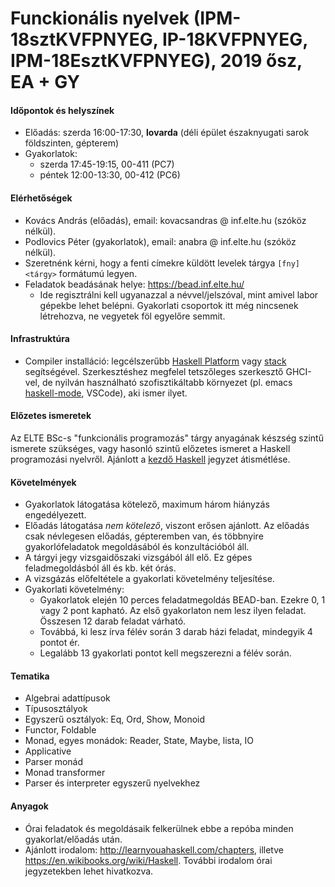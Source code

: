 # Funckionális nyelvek (IPM-18sztKVFPNYEG, IP-18KVFPNYEG, IPM-18EsztKVFPNYEG), 2019 ősz, EA + GY

#### Időpontok és helyszínek

- Előadás: szerda 16:00-17:30, **lovarda** (déli épület északnyugati sarok földszinten, gépterem)
- Gyakorlatok: 
  + szerda 17:45-19:15, 00-411 (PC7)
  + péntek 12:00-13:30, 00-412 (PC6)

#### Elérhetőségek

- Kovács András (előadás), email: kovacsandras @ inf.elte.hu (szóköz nélkül).
- Podlovics Péter (gyakorlatok), email: anabra @ inf.elte.hu (szóköz nélkül).
- Szeretnénk kérni, hogy a fenti címekre küldött levelek tárgya `[fny] <tárgy>` formátumú legyen.
- Feladatok beadásának helye: https://bead.inf.elte.hu/
  + Ide regisztrálni kell ugyanazzal a névvel/jelszóval, mint amivel labor
    gépekbe lehet belépni. Gyakorlati csoportok itt még nincsenek létrehozva,
    ne vegyetek föl egyelőre semmit.

#### Infrastruktúra

- Compiler installáció: legcélszerűbb [Haskell Platform](https://www.haskell.org/platform/) vagy [stack](https://docs.haskellstack.org/en/stable/README/) segítségével. Szerkesztéshez megfelel tetszőleges szerkesztő GHCI-vel, de nyilván használható szofisztikáltabb környezet (pl. emacs [haskell-mode](http://haskell.github.io/haskell-mode/), VSCode), aki ismer ilyet.

#### Előzetes ismeretek

Az ELTE BSc-s "funkcionális programozás" tárgy anyagának készség szintű ismerete szükséges, vagy hasonló szintű előzetes ismeret a Haskell programozási nyelvről. Ajánlott a [kezdő Haskell](http://lambda.inf.elte.hu/Index.xml) jegyzet átismétlése.

#### Követelmények

- Gyakorlatok látogatása kötelező, maximum három hiányzás engedélyezett.
- Előadás látogatása *nem kötelező*, viszont erősen ajánlott. Az előadás csak névlegesen előadás, gépteremben van, és többnyire gyakorlófeladatok megoldásából és konzultációból áll.
- A tárgyi jegy vizsgaidőszaki vizsgából áll elő. Ez gépes feladmegoldásból áll és kb. két órás. 
- A vizsgázás előfeltétele a gyakorlati követelmény teljesítése.
- Gyakorlati követelmény:
  + Gyakorlatok elején 10 perces feladatmegoldás BEAD-ban. Ezekre 0, 1 vagy 2 pont kapható. Az első gyakorlaton
    nem lesz ilyen feladat. Összesen 12 darab feladat várható.
  + Továbbá, ki lesz írva félév során 3 darab házi feladat, mindegyik 4 pontot ér. 
  + Legalább 13 gyakorlati pontot kell megszerezni a félév során. 
  
#### Tematika

- Algebrai adattípusok
- Típusosztályok
- Egyszerű osztályok: Eq, Ord, Show, Monoid
- Functor, Foldable
- Monad, egyes monádok: Reader, State, Maybe, lista, IO
- Applicative
- Parser monád
- Monad transformer
- Parser és interpreter egyszerű nyelvekhez
  
#### Anyagok

- Órai feladatok és megoldásaik felkerülnek ebbe a repóba minden gyakorlat/előadás után. 
- Ajánlott irodalom: http://learnyouahaskell.com/chapters, illetve https://en.wikibooks.org/wiki/Haskell. További irodalom órai jegyzetekben lehet hivatkozva.
